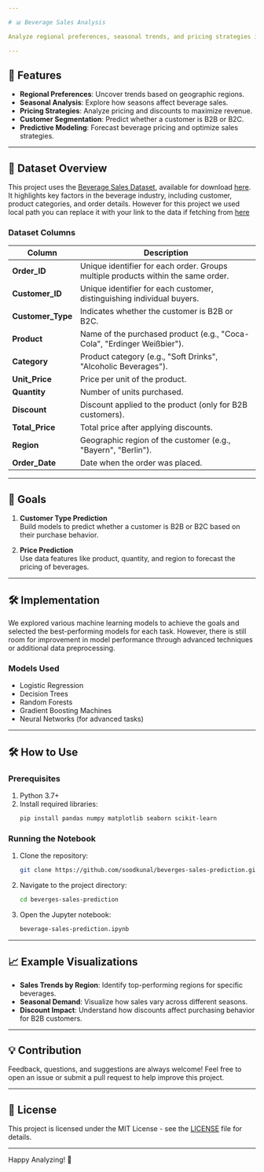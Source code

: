 ```yaml
---

# 📊 Beverage Sales Analysis

Analyze regional preferences, seasonal trends, and pricing strategies in the beverage industry using a versatile dataset. This repository provides tools and insights for exploring Business-to-Business (B2B) and Business-to-Consumer (B2C) sales patterns, customer segmentation, and pricing dynamics.

---
```


## 🚀 Features

- **Regional Preferences**: Uncover trends based on geographic regions.  
- **Seasonal Analysis**: Explore how seasons affect beverage sales.  
- **Pricing Strategies**: Analyze pricing and discounts to maximize revenue.  
- **Customer Segmentation**: Predict whether a customer is B2B or B2C.  
- **Predictive Modeling**: Forecast beverage pricing and optimize sales strategies.  

---

## 📂 Dataset Overview

This project uses the [Beverage Sales Dataset](https://www.kaggle.com/datasets/sebastianwillmann/beverage-sales/data), available for download [here](https://drive.google.com/file/d/1LCroYoIqObck-SCWcstuhEz358tU2qQy/view?usp=sharing). It highlights key factors in the beverage industry, including customer, product categories, and order details. However for this project we used local path you can replace it with your link to the data if fetching from [here](https://drive.google.com/file/d/1LCroYoIqObck-SCWcstuhEz358tU2qQy/view?usp=sharing)

### Dataset Columns  
| Column          | Description                                                                 |  
|------------------|-----------------------------------------------------------------------------|  
| **Order_ID**     | Unique identifier for each order. Groups multiple products within the same order. |  
| **Customer_ID**  | Unique identifier for each customer, distinguishing individual buyers.      |  
| **Customer_Type**| Indicates whether the customer is B2B or B2C.                              |  
| **Product**      | Name of the purchased product (e.g., "Coca-Cola", "Erdinger Weißbier").     |  
| **Category**     | Product category (e.g., "Soft Drinks", "Alcoholic Beverages").             |  
| **Unit_Price**   | Price per unit of the product.                                             |  
| **Quantity**     | Number of units purchased.                                                |  
| **Discount**     | Discount applied to the product (only for B2B customers).                 |  
| **Total_Price**  | Total price after applying discounts.                                      |  
| **Region**       | Geographic region of the customer (e.g., "Bayern", "Berlin").             |  
| **Order_Date**   | Date when the order was placed.                                           |  

---

## 🎯 Goals  

1. **Customer Type Prediction**  
   Build models to predict whether a customer is B2B or B2C based on their purchase behavior.  

2. **Price Prediction**  
   Use data features like product, quantity, and region to forecast the pricing of beverages.  

---

## 🛠️ Implementation  

We explored various machine learning models to achieve the goals and selected the best-performing models for each task. However, there is still room for improvement in model performance through advanced techniques or additional data preprocessing.  

### Models Used  

- Logistic Regression  
- Decision Trees  
- Random Forests  
- Gradient Boosting Machines  
- Neural Networks (for advanced tasks)  

---

## 🛠️ How to Use  

### Prerequisites  
1. Python 3.7+  
2. Install required libraries:  
   ```bash
   pip install pandas numpy matplotlib seaborn scikit-learn
   ```

### Running the Notebook  
1. Clone the repository:  
   ```bash
   git clone https://github.com/soodkunal/beverges-sales-prediction.git
   ```  
2. Navigate to the project directory:  
   ```bash
   cd beverges-sales-prediction
   ```  
3. Open the Jupyter notebook:  
   ```bash
   beverage-sales-prediction.ipynb
   ```  

---

## 📈 Example Visualizations  

- **Sales Trends by Region**: Identify top-performing regions for specific beverages.  
- **Seasonal Demand**: Visualize how sales vary across different seasons.  
- **Discount Impact**: Understand how discounts affect purchasing behavior for B2B customers.  

---

## 💡 Contribution  

Feedback, questions, and suggestions are always welcome! Feel free to open an issue or submit a pull request to help improve this project.  

---

## 📝 License  

This project is licensed under the MIT License - see the [LICENSE](LICENSE) file for details.  

---

Happy Analyzing! 🍹  
